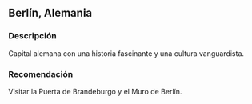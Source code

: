 ## Berlín, Alemania
### Descripción
Capital alemana con una historia fascinante y una cultura vanguardista.
### Recomendación
Visitar la Puerta de Brandeburgo y el Muro de Berlín.